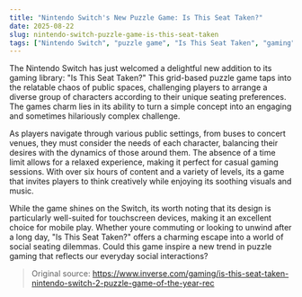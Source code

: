 ```yaml
---
title: "Nintendo Switch's New Puzzle Game: Is This Seat Taken?"
date: 2025-08-22
slug: nintendo-switch-puzzle-game-is-this-seat-taken
tags: ["Nintendo Switch", "puzzle game", "Is This Seat Taken", "gaming"]
---
```


The Nintendo Switch has just welcomed a delightful new addition to its gaming library: "Is This Seat Taken?" This grid-based puzzle game taps into the relatable chaos of public spaces, challenging players to arrange a diverse group of characters according to their unique seating preferences. The games charm lies in its ability to turn a simple concept into an engaging and sometimes hilariously complex challenge.

As players navigate through various public settings, from buses to concert venues, they must consider the needs of each character, balancing their desires with the dynamics of those around them. The absence of a time limit allows for a relaxed experience, making it perfect for casual gaming sessions. With over six hours of content and a variety of levels, its a game that invites players to think creatively while enjoying its soothing visuals and music.

While the game shines on the Switch, its worth noting that its design is particularly well-suited for touchscreen devices, making it an excellent choice for mobile play. Whether youre commuting or looking to unwind after a long day, "Is This Seat Taken?" offers a charming escape into a world of social seating dilemmas. Could this game inspire a new trend in puzzle gaming that reflects our everyday social interactions?

> Original source: https://www.inverse.com/gaming/is-this-seat-taken-nintendo-switch-2-puzzle-game-of-the-year-rec